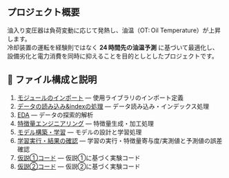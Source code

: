 ## プロジェクト概要
油入り変圧器は負荷変動に応じて発熱し、油温（OT: Oil Temperature）が上昇します。  
冷却装置の運転を経験則ではなく **24 時間先の油温予測** に基づいて最適化し、  
設備劣化と電力消費を同時に抑えることを目的としとしたプロジェクトです。

## 📂 ファイル構成と説明
1. [モジュールのインポート](https://github.com/Takuacolyte/Assignment/edit/main/src/モジュールのインポート) — 使用ライブラリのインポート定義
2. [データの読み込み&indexの処理](https://github.com/Takuacolyte/Assignment/edit/main/src/データの読み込み&indexの処理) — データ読み込み・インデックス処理
3. [EDA](https://github.com/Takuacolyte/Assignment/edit/main/src/EDA) — データの探索的解析
4. [特徴量エンジニアリング](https://github.com/Takuacolyte/Assignment/edit/main/src/特徴量エンジニアリング) — 特徴量生成・加工処理
5. [モデル構築・学習](https://github.com/Takuacolyte/Assignment/edit/main/src/モデル構築・学習) — モデルの設計と学習処理
6. [学習実行・結果の確認](https://github.com/Takuacolyte/Assignment/edit/main/src/学習実行・結果の確認) — 学習の実行・特徴量寄与度/実測値と予測値の誤差確認
7. [仮説①コード](https://github.com/Takuacolyte/Assignment/edit/main/src/仮説①コード) — 仮説①に基づく実験コード
8. [仮説②コード](https://github.com/Takuacolyte/Assignment/edit/main/src/仮説②コード) — 仮説②に基づく実験コード
